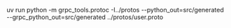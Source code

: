 uv run python -m grpc_tools.protoc -I../protos --python_out=src/generated --grpc_python_out=src/generated ../protos/user.proto

